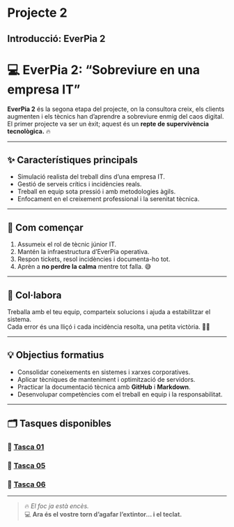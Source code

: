 # Projecte 2  
## Introducció: EverPia 2  

# 💻 **EverPia 2: “Sobreviure en una empresa IT”**  

**EverPia 2** és la segona etapa del projecte, on la consultora creix, els clients augmenten i els tècnics han d’aprendre a sobreviure enmig del caos digital.  
El primer projecte va ser un èxit; aquest és un **repte de supervivència tecnològica.** 🔥  

---

## ✨ **Característiques principals**

- Simulació realista del treball dins d’una empresa IT.  
- Gestió de serveis crítics i incidències reals.  
- Treball en equip sota pressió i amb metodologies àgils.  
- Enfocament en el creixement professional i la serenitat tècnica.  

---

## 🚀 **Com començar**

1. Assumeix el rol de tècnic júnior IT.  
2. Mantén la infraestructura d’EverPia operativa.  
3. Respon tickets, resol incidències i documenta-ho tot.  
4. Aprèn a **no perdre la calma** mentre tot falla. 😅  

---

## 🤝 **Col·labora**

Treballa amb el teu equip, comparteix solucions i ajuda a estabilitzar el sistema.  
Cada error és una lliçó i cada incidència resolta, una petita victòria. 🧑‍💻  

---

## 💡 **Objectius formatius**

- Consolidar coneixements en sistemes i xarxes corporatives.  
- Aplicar tècniques de manteniment i optimització de servidors.  
- Practicar la documentació tècnica amb **GitHub** i **Markdown**.  
- Desenvolupar competències com el treball en equip i la responsabilitat.  

---

## 🗂 **Tasques disponibles**
### 🔹 [**Tasca 01**](T01)  
### 🔹 [**Tasca 05**](T05)    
### 🔹 [**Tasca 06**](T06)    

---

> 🔥 _El foc ja està encès._  
> 💻 **Ara és el vostre torn d’agafar l’extintor… i el teclat.**
